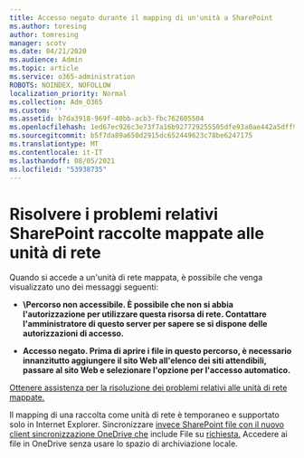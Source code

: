 ```yaml
---
title: Accesso negato durante il mapping di un'unità a SharePoint
ms.author: toresing
author: tomresing
manager: scotv
ms.date: 04/21/2020
ms.audience: Admin
ms.topic: article
ms.service: o365-administration
ROBOTS: NOINDEX, NOFOLLOW
localization_priority: Normal
ms.collection: Adm_O365
ms.custom: ''
ms.assetid: b7da3918-969f-40bb-acb3-fbc762605504
ms.openlocfilehash: 1ed67ec926c3e73f7a16b927729255505dfe93a0ae442a5dff9400afafb41d8e
ms.sourcegitcommit: b5f7da89a650d2915dc652449623c78be6247175
ms.translationtype: MT
ms.contentlocale: it-IT
ms.lasthandoff: 08/05/2021
ms.locfileid: "53938735"
---
```

# <a name="fix-problems-with-sharepoint-libraries-mapped-to-network-drives"></a>Risolvere i problemi relativi SharePoint raccolte mappate alle unità di rete

Quando si accede a un'unità di rete mappata, è possibile che venga visualizzato uno dei messaggi seguenti:
  
- **\\Percorso non accessibile. È possibile che non si abbia l'autorizzazione per utilizzare questa risorsa di rete. Contattare l'amministratore di questo server per sapere se si dispone delle autorizzazioni di accesso.**

- **Accesso negato. Prima di aprire i file in questo percorso, è necessario innanzitutto aggiungere il sito Web all'elenco dei siti attendibili, passare al sito Web e selezionare l'opzione per l'accesso automatico.**

[Ottenere assistenza per la risoluzione dei problemi relativi alle unità di rete mappate.](https://docs.microsoft.com/sharepoint/support/administration/troubleshoot-mapped-network-drives)
  
Il mapping di una raccolta come unità di rete è temporaneo e supportato solo in Internet Explorer. Sincronizzare [invece SharePoint file con il nuovo client sincronizzazione OneDrive che](https://support.office.com/article/6de9ede8-5b6e-4503-80b2-6190f3354a88.aspx) include File su [richiesta.](https://support.office.com/article/0e6860d3-d9f3-4971-b321-7092438fb38e.aspx) Accedere ai file in OneDrive senza usare lo spazio di archiviazione locale.
  